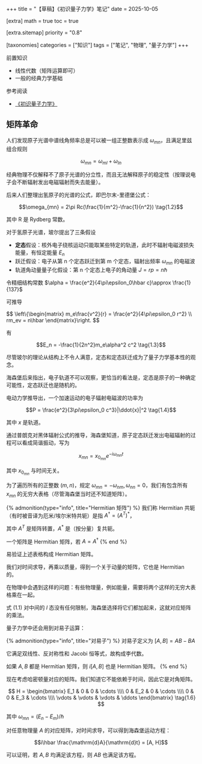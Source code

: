 +++
title = "【草稿】《初识量子力学》笔记"
date = 2025-10-05

[extra]
math = true
toc = true

[extra.sitemap]
priority = "0.8"

[taxonomies]
categories = ["知识"]
tags = ["笔记", "物理", "量子力学"]
+++

前置知识
- 线性代数（矩阵运算即可）
- 一般的经典力学基础

参考阅读
- [《初识量子力学》](https://chaoli.club/index.php/10485)

## 矩阵革命
人们发现原子光谱中谱线角频率总是可以被一组正整数表示成 $\omega_{mn}$，且满足里兹组合规则

$$\omega_{mn} = \omega_{ml} + \omega_{ln} \tag{1.1}$$

经典物理不仅解释不了原子光谱的分立性，而且无法解释原子的稳定性（按理说电子会不断辐射发出电磁辐射而失去能量）。

后来人们整理出氢原子的光谱的公式，即巴尔末-里德堡公式：

$$\omega_{mn} = 2\pi Rc(\frac{1}{m^2}-\frac{1}{n^2}) \tag{1.2}$$

其中 R 是 Rydberg 常数。

对于氢原子光谱，玻尔提出了三条假设
* **定态**假设：核外电子绕核运动只能取某些特定的轨道，此时不辐射电磁波损失能量，有恒定能量 $E_n$
* 跃迁假设：电子从第 n 个定态跃迁到第 m 个定态，辐射出频率 $\omega_{mn}$ 的电磁波
* 轨道角动量量子化假设：第 n 个定态上电子的角动量 $J = rp = n\hbar$

令精细结构常数 $\alpha = \frac{e^2}{4\pi\epsilon_0\hbar c}\approx \frac{1}{137}$

可推导

$$
\left\\{\begin{matrix}
m_e\frac{v^2}{r} = \frac{e^2}{4\pi\epsilon_0 r^2} \\\\
rm_ev = n\hbar
\end{matrix}\right.
$$

有

$$E_n = -\frac{1}{2n^2}m_e\alpha^2 c^2 \tag{1.3}$$

尽管玻尔的理论从结构上不令人满意，定态和定态跃迁成为了量子力学基本性的观念。

海森堡后来指出，电子轨道不可以观察，更恰当的看法是，定态是原子的一种确定可能性，定态跃迁也是随机的。

电动力学推导出，一个加速运动的电子辐射电磁波的功率为

$$P = \frac{e^2}{3\pi\epsilon_0 c^3}|\ddot{x}|^2 \tag{1.4}$$

其中 $x$ 是轨道。

通过普朗克对黑体辐射公式的推导，海森堡知道，原子定态跃迁发出电磁辐射的过程可以看成简谐振动，写为

$$x_{mn} = x_{0_{mn}} e^{-i\omega_{mn}t} \tag{1.5}$$

其中 $x_{0_{mn}}$ 与时间无关。

为了遍历所有的正整数 $(m, n)$，规定 $\omega_{mn}=-\omega_{nm}, \omega_{nn}=0$，我们有包含所有 $x_{mn}$ 的无穷大表格（尽管海森堡当时还不知道矩阵）。

{% admonition(type="info", title="Hermitian 矩阵") %}
我们称 Hermitian 共轭（有时被音译为厄米/埃尔米特共轭）是指 $A^\dagger = \left(A^T\right)^*$，

其中 $A^T$ 是矩阵转置，$A^*$ 是（按分量）复共轭。

一个矩阵是 Hermitian 矩阵，若 $A = A^\dagger$
{% end %}

易验证上述表格构成 Hermitian 矩阵。

我们对时间求导，再乘以质量，得到一个关于动量的矩阵，它也是 Hermitian 的。

在物理中会遇到这样的问题：有些物理量，例如能量，需要将两个这样的无穷大表格乘在一起。

式 (1.1) 对中间的 $l$ 态没有任何限制，海森堡选择将它们都加起来，这就对应矩阵的乘法。

量子力学中还会用到对易子运算：

{% admonition(type="info", title="对易子") %}
对易子定义为 $[A, B] = AB-BA$

它满足双线性、反对称性和 Jacobi 恒等式，故构成李代数。

如果 $A, B$ 都是 Hermitian 矩阵，则 $i[A, B]$ 也是 Hermitian 矩阵。
{% end %}

现在考虑哈密顿量对应的矩阵。我们知道它不能依赖于时间，因此它是对角矩阵。

$$
H = \begin{bmatrix}
E_1 & 0   & 0 & \cdots \\\\
0   & E_2 & 0 & \cdots \\\\
0   & 0 & E_3 & \cdots \\\\
\vdots & \vdots & \vdots & \ddots
\end{bmatrix} \tag{1.6}
$$

其中 $\omega_{mn}=(E_n-E_m)/\hbar$

对任意物理量 $A$ 的对应矩阵，对时间求导，可以得到海森堡运动方程：

$$i\hbar \frac{\mathrm{d}A}{\mathrm{d}t} = [A, H]$$

可以证明，若 $A, B$ 均满足该方程，则 $AB$ 也满足该方程。

